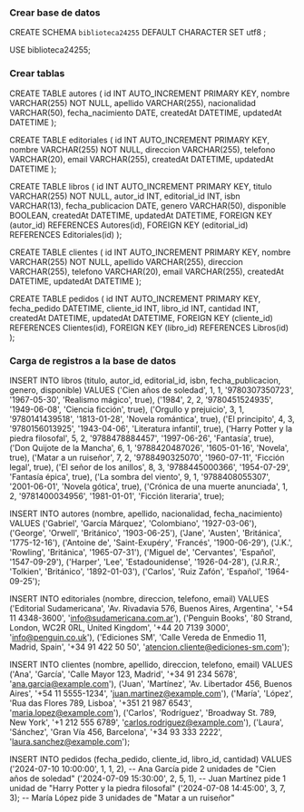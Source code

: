 ### Crear base de datos

CREATE SCHEMA `biblioteca24255` DEFAULT CHARACTER SET utf8 ;

USE biblioteca24255;

### Crear tablas

CREATE TABLE autores (
    id INT AUTO_INCREMENT PRIMARY KEY,
    nombre VARCHAR(255) NOT NULL,
    apellido VARCHAR(255),
    nacionalidad VARCHAR(50),
    fecha_nacimiento DATE,
    createdAt DATETIME,
    updatedAt DATETIME
);

CREATE TABLE editoriales (
    id INT AUTO_INCREMENT PRIMARY KEY,
    nombre VARCHAR(255) NOT NULL,
    direccion VARCHAR(255),
    telefono VARCHAR(20),
    email VARCHAR(255),
    createdAt DATETIME,
    updatedAt DATETIME
);

CREATE TABLE libros (
    id INT AUTO_INCREMENT PRIMARY KEY,
    titulo VARCHAR(255) NOT NULL,
    autor_id INT,
    editorial_id INT,
    isbn VARCHAR(13),
    fecha_publicacion DATE,
    genero VARCHAR(50),
    disponible BOOLEAN,
    createdAt DATETIME,
    updatedAt DATETIME,
    FOREIGN KEY (autor_id) REFERENCES Autores(id),
    FOREIGN KEY (editorial_id) REFERENCES Editoriales(id)
);

CREATE TABLE clientes (
    id INT AUTO_INCREMENT PRIMARY KEY,
    nombre VARCHAR(255) NOT NULL,
    apellido VARCHAR(255),
    direccion VARCHAR(255),
    telefono VARCHAR(20),
    email VARCHAR(255),
    createdAt DATETIME,
    updatedAt DATETIME
);

CREATE TABLE pedidos (
    id INT AUTO_INCREMENT PRIMARY KEY,
    fecha_pedido DATETIME,
    cliente_id INT,
    libro_id INT,
    cantidad INT,
    createdAt DATETIME,
    updatedAt DATETIME,
    FOREIGN KEY (cliente_id) REFERENCES Clientes(id),
    FOREIGN KEY (libro_id) REFERENCES Libros(id)
);

### Carga de registros a la base de datos

INSERT INTO libros (titulo, autor_id, editorial_id, isbn, fecha_publicacion, genero, disponible)
VALUES
    ('Cien años de soledad', 1, 1, '9780307350723', '1967-05-30', 'Realismo mágico', true),
    ('1984', 2, 2, '9780451524935', '1949-06-08', 'Ciencia ficción', true),
    ('Orgullo y prejuicio', 3, 1, '9780141439518', '1813-01-28', 'Novela romántica', true),
    ('El principito', 4, 3, '9780156013925', '1943-04-06', 'Literatura infantil', true),
    ('Harry Potter y la piedra filosofal', 5, 2, '9788478884457', '1997-06-26', 'Fantasía', true),
    ('Don Quijote de la Mancha', 6, 1, '9788420487026', '1605-01-16', 'Novela', true),
    ('Matar a un ruiseñor', 7, 2, '9788490325070', '1960-07-11', 'Ficción legal', true),
    ('El señor de los anillos', 8, 3, '9788445000366', '1954-07-29', 'Fantasía épica', true),
    ('La sombra del viento', 9, 1, '9788408055307', '2001-06-01', 'Novela gótica', true),
    ('Crónica de una muerte anunciada', 1, 2, '9781400034956', '1981-01-01', 'Ficción literaria', true);
    
INSERT INTO autores (nombre, apellido, nacionalidad, fecha_nacimiento)
VALUES
    ('Gabriel', 'García Márquez', 'Colombiano', '1927-03-06'),
    ('George', 'Orwell', 'Británico', '1903-06-25'),
    ('Jane', 'Austen', 'Británica', '1775-12-16'),
    ('Antoine de', 'Saint-Exupéry', 'Francés', '1900-06-29'),
    ('J.K.', 'Rowling', 'Británica', '1965-07-31'),
    ('Miguel de', 'Cervantes', 'Español', '1547-09-29'),
    ('Harper', 'Lee', 'Estadounidense', '1926-04-28'),
    ('J.R.R.', 'Tolkien', 'Británico', '1892-01-03'),
    ('Carlos', 'Ruiz Zafón', 'Español', '1964-09-25');

INSERT INTO editoriales (nombre, direccion, telefono, email)
VALUES
    ('Editorial Sudamericana', 'Av. Rivadavia 576, Buenos Aires, Argentina', '+54 11 4348-3600', 'info@sudamericana.com.ar'),
    ('Penguin Books', '80 Strand, London, WC2R 0RL, United Kingdom', '+44 20 7139 3000', 'info@penguin.co.uk'),
    ('Ediciones SM', 'Calle Vereda de Enmedio 11, Madrid, Spain', '+34 91 422 50 50', 'atencion.cliente@ediciones-sm.com');

INSERT INTO clientes (nombre, apellido, direccion, telefono, email)
VALUES
    ('Ana', 'García', 'Calle Mayor 123, Madrid', '+34 91 234 5678', 'ana.garcia@example.com'),
    ('Juan', 'Martínez', 'Av. Libertador 456, Buenos Aires', '+54 11 5555-1234', 'juan.martinez@example.com'),
    ('María', 'López', 'Rua das Flores 789, Lisboa', '+351 21 987 6543', 'maria.lopez@example.com'),
    ('Carlos', 'Rodríguez', 'Broadway St. 789, New York', '+1 212 555 6789', 'carlos.rodriguez@example.com'),
    ('Laura', 'Sánchez', 'Gran Vía 456, Barcelona', '+34 93 333 2222', 'laura.sanchez@example.com');


INSERT INTO pedidos (fecha_pedido, cliente_id, libro_id, cantidad)
VALUES
    ('2024-07-10 10:00:00', 1, 1, 2),  -- Ana García pide 2 unidades de "Cien años de soledad"
    ('2024-07-09 15:30:00', 2, 5, 1),  -- Juan Martínez pide 1 unidad de "Harry Potter y la piedra filosofal"
    ('2024-07-08 14:45:00', 3, 7, 3);  -- María López pide 3 unidades de "Matar a un ruiseñor"
